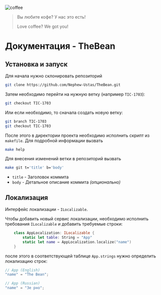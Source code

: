 ![coffee](https://user-images.githubusercontent.com/51203539/160007650-3f1aef5a-b351-458e-909b-c19bd10844d6.png)

> Вы любите кофе? У нас это есть!
> 
> Love coffee? We got you!

# Документация - TheBean

## Установка и запуск
Для начала нужно склонировать репозиторий
```zsh
git clone https://github.com/Nephew-Ustas/TheBean.git
```
Затем необходимо перейти на нужную ветку (например `TIC-1703`):
```zsh
git checkout TIC-1703
```
Или если необходимо, то сначала создать новую ветку:
```zsh
git branch TIC-1703
git checkout TIC-1703
```
После этого в директории проекта необходимо исполнить скрипт из `makefile`. Для подробной информации вызвать
```zsh
make help
```
Для внесения изменений ветки в репозиторий вызвать
```zsh
make git t='title' b='body'
```
* `title` - Заголовок коммита
* `body` - Детальное описание коммита *(опционально)*
## Локализация

Интерфейс локализации - `ILocalizable`.

Чтобы добавить новый сервис локализации, необходимо исполнить требования `ILocalizable` и добавить требуемые строки:

```swift
    class AppLocalization: ILocalizable {
        static let table: String = "App"
        static let name = AppLocalization.localize("name")
    }
```

после этого в соответствующей таблице `App.strings` нужно определить локализацию строк:

```swift
// App (English)
"name" = "The Bean";
```

```swift
// App (Russian)
"name" = "Зе рно";
```